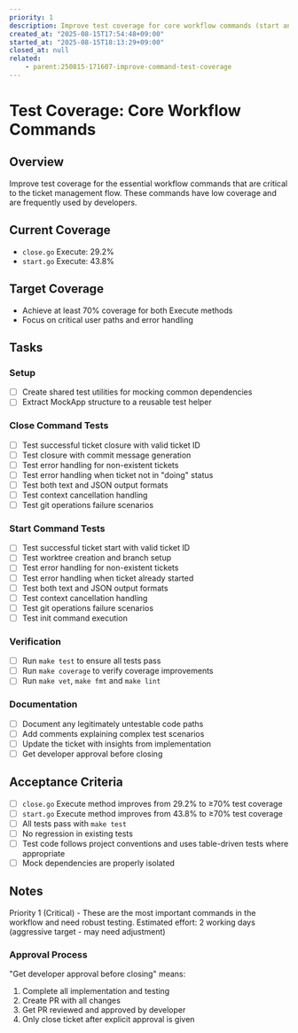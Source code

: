 ```yaml
---
priority: 1
description: Improve test coverage for core workflow commands (start and close)
created_at: "2025-08-15T17:54:48+09:00"
started_at: "2025-08-15T18:13:29+09:00"
closed_at: null
related:
    - parent:250815-171607-improve-command-test-coverage
---
```


# Test Coverage: Core Workflow Commands

## Overview

Improve test coverage for the essential workflow commands that are critical to the ticket management flow. These commands have low coverage and are frequently used by developers.

## Current Coverage
- `close.go` Execute: 29.2%
- `start.go` Execute: 43.8%

## Target Coverage
- Achieve at least 70% coverage for both Execute methods
- Focus on critical user paths and error handling

## Tasks

### Setup
- [ ] Create shared test utilities for mocking common dependencies
- [ ] Extract MockApp structure to a reusable test helper

### Close Command Tests
- [ ] Test successful ticket closure with valid ticket ID
- [ ] Test closure with commit message generation
- [ ] Test error handling for non-existent tickets
- [ ] Test error handling when ticket not in "doing" status
- [ ] Test both text and JSON output formats
- [ ] Test context cancellation handling
- [ ] Test git operations failure scenarios

### Start Command Tests  
- [ ] Test successful ticket start with valid ticket ID
- [ ] Test worktree creation and branch setup
- [ ] Test error handling for non-existent tickets
- [ ] Test error handling when ticket already started
- [ ] Test both text and JSON output formats
- [ ] Test context cancellation handling
- [ ] Test git operations failure scenarios
- [ ] Test init command execution

### Verification
- [ ] Run `make test` to ensure all tests pass
- [ ] Run `make coverage` to verify coverage improvements
- [ ] Run `make vet`, `make fmt` and `make lint`

### Documentation
- [ ] Document any legitimately untestable code paths
- [ ] Add comments explaining complex test scenarios
- [ ] Update the ticket with insights from implementation
- [ ] Get developer approval before closing

## Acceptance Criteria

- [ ] `close.go` Execute method improves from 29.2% to ≥70% test coverage
- [ ] `start.go` Execute method improves from 43.8% to ≥70% test coverage
- [ ] All tests pass with `make test`
- [ ] No regression in existing tests
- [ ] Test code follows project conventions and uses table-driven tests where appropriate
- [ ] Mock dependencies are properly isolated

## Notes

Priority 1 (Critical) - These are the most important commands in the workflow and need robust testing.
Estimated effort: 2 working days (aggressive target - may need adjustment)

### Approval Process
"Get developer approval before closing" means:
1. Complete all implementation and testing
2. Create PR with all changes
3. Get PR reviewed and approved by developer
4. Only close ticket after explicit approval is given